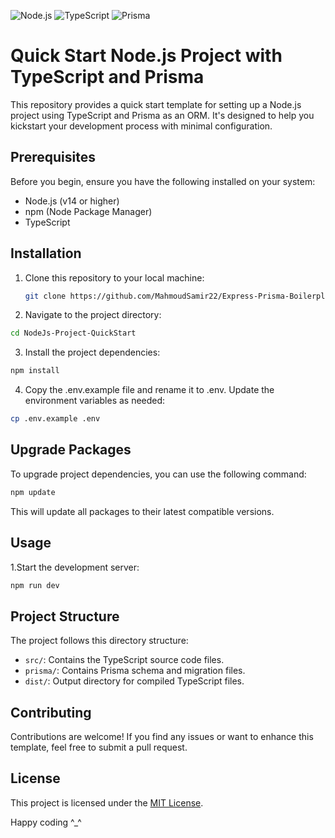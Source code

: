 ![Node.js](https://img.shields.io/badge/Node.js-18.12.1-green?logo=node.js)
![TypeScript](https://img.shields.io/badge/TypeScript-5.0.4-blue?logo=typescript)
![Prisma](https://img.shields.io/badge/Prisma-5.1.1-3b1f6d?logo=prisma&logoColor=white)

# Quick Start Node.js Project with TypeScript and Prisma

This repository provides a quick start template for setting up a Node.js project using TypeScript and Prisma as an ORM. It's designed to help you kickstart your development process with minimal configuration.

## Prerequisites

Before you begin, ensure you have the following installed on your system:

- Node.js (v14 or higher)
- npm (Node Package Manager)
- TypeScript

## Installation

1. Clone this repository to your local machine:

   ```bash
   git clone https://github.com/MahmoudSamir22/Express-Prisma-Boilerplate.git

   ```

2. Navigate to the project directory:

```bash
cd NodeJs-Project-QuickStart
```

3. Install the project dependencies:

```bash
npm install
```

4. Copy the .env.example file and rename it to .env. Update the environment variables as needed:

```bash
cp .env.example .env
```
## Upgrade Packages

To upgrade project dependencies, you can use the following command:

```bash
npm update
```

This will update all packages to their latest compatible versions.

## Usage

1.Start the development server:

```bash
npm run dev
```

## Project Structure

The project follows this directory structure:

- `src/`: Contains the TypeScript source code files.
- `prisma/`: Contains Prisma schema and migration files.
- `dist/`: Output directory for compiled TypeScript files.


## Contributing

Contributions are welcome! If you find any issues or want to enhance this template, feel free to submit a pull request.

## License

This project is licensed under the [MIT License](LICENSE).

Happy coding ^\_^
